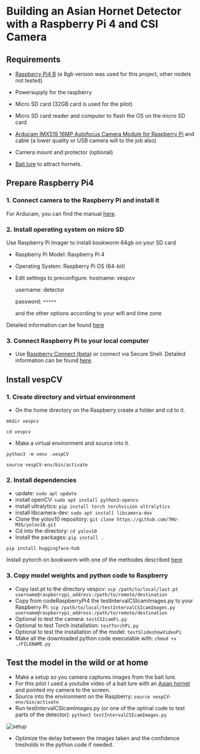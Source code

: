 # Building an Asian Hornet Detector with a Raspberry Pi 4 and CSI Camera

## Requirements
- [Raspberry Pi4 B](https://www.raspberrypi.com/products/raspberry-pi-4-model-b/?variant=raspberry-pi-4-model-b-8gb) (a 8gb version was used for this project, other nodels not tested)
- Powersupply for the raspberry
- Micro SD card (32GB card is used for the pilot)
- Micro SD card reader and computer to flash the OS on the micro SD card

- [Arducam IMX519 16MP Autofocus Camera Module for Raspberry Pi](https://www.antratek.nl/arducam-imx519) and cable (a lower quality or USB camera will to the job also)
- Camera mount and protector (optional)

- [Bait lure](https://www.rbka.org.uk/index.php/asian-hornet/traps-and-lures) to attract hornets.


## Prepare Raspberry Pi4

### 1. Connect camera to the Raspberry Pi and install it
For Arducam, you can find the manual [here](https://docs.arducam.com/Raspberry-Pi-Camera/Pivariety-Camera/Quick-Start-Guide/).


### 2. Install operating system on micro SD
Use Raspberry Pi Imager to install bookworm 64gb on your SD card
- Raspberry Pi Model: Raspberry Pi 4
- Operating System: Raspberry Pi OS (64-bit)
- Edit settings to preconfigure:
    hostname: vespcv

    username: detector

    password: `*****`

    and the other options according to your wifi and time zone

Detailed information can be found [here](https://www.raspberrypi.com/documentation/computers/getting-started.html)


### 3. Connect Raspberry Pi to your local computer

- Use [Raspberry Connect (beta)](https://connect.raspberrypi.com/sign-in) or connect via Secure Shell. Detailed information can be found [here](https://www.raspberrypi.com/documentation/computers/remote-access.html).

## Install vespCV

### 1. Create directory and virtual environment
- On the home directory on the Raspberry create a folder and cd to it.

```mkdir vespcv```

```cd vespcv```

- Make a virtual environment and source into it.

```python3 -m venv .vespCV```

```source vespCV-env/bin/activate```

### 2. Install dependencies
- update:
```sudo apt update```
- install openCV:
```sudo apt install python3-opencv```
- install ultralytics:
```pip install torch torchvision ultralytics```
- install libcamera-dev:
```sudo apt install libcamera-dev```
- Clone the yolov10 repository: 
```git clone https://github.com/THU-MIG/yolov10.git```
- Cd into the directory:
```cd yolov10```
- Install the packages:
```pip install .```

```pip install huggingface-hub```

Install pytorch on bookworm with one of the methodes described [here](https://qengineering.eu/install-pytorch-on-raspberry-pi-4.html)

### 3. Copy model weights and python code to Raspberry
- Copy last.pt to the directory vespcv:
```scp /path/to/local/last.pt username@raspberrypi_address:/path/to/remote/destination```
- Copy from codeRaspberryPi4 the testIntervalCSIcamImages.py to your Raspberry Pi:
```scp /path/to/local/testIntervalCSIcamImages.py username@raspberrypi_address:/path/to/remote/destination```
- Optional to test the camera:
`testCSIcamPi.py`
- Optional to test Torch installation:
`testTorchPi.py`
- Optional to test the installation of the model:
`testSlideshowVideoPi`
- Make all the downloaded python code executable with:
```chmod +x ./FILENAME.py```

## Test the model in the wild or at home
- Make a setup so you camera captures images from the bait lure. 
- For this pilot I used a youtube video of a bait lure with an [Asian hornet](https://www.youtube.com/watch?v=eXZwN4O0FdU) and pointed my camera to the screen.
- Source into the environment on the Raspberry:
```source vespCV-env/bin/activate```
- Run testIntervalCSIcamImages.py (or one of the optinal code to test parts of the detector):
```python3 testIntervalCSIcamImages.py```


![setup](https://github.com/vespCV/hornet3000/blob/main/manuals/setupAtHome.jpg)

- Optimize the delay between the images taken and the confidence tresholds in the python code if needed.

